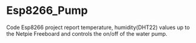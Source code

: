 # Esp8266_Pump 
Code Esp8266 project report temperature, humidity(DHT22) values up to the Netpie Freeboard and controls the on/off of the water pump.
